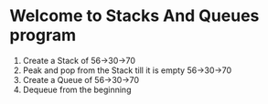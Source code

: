 # Welcome to Stacks And Queues program
1. Create a Stack of 56->30->70
2. Peak and pop from the Stack till it is empty 56->30->70
3. Create a Queue of 56->30->70
4. Dequeue from the beginning
